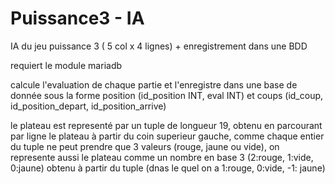 # Puissance3 - IA
IA du jeu puissance 3 ( 5 col x 4 lignes) + enregistrement dans une BDD

requiert le module mariadb

calcule l'evaluation de chaque partie et l'enregistre dans une base de donnée sous la forme
position (id_position INT, eval INT) et coups (id_coup, id_position_depart, id_position_arrive)

le plateau est representé par un tuple de longueur 19, obtenu en parcourant par ligne le plateau à partir du coin superieur gauche, comme chaque entier du tuple ne peut prendre que 3 valeurs (rouge, jaune ou vide), on represente aussi le plateau comme un nombre en base 3 (2:rouge, 1:vide, 0:jaune) obtenu à partir du tuple (dnas le quel on a 1:rouge, 0:vide, -1: jaune)
